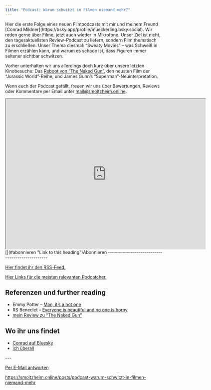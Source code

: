 ```yaml
---
title: "Podcast: Warum schwitzt in Filmen niemand mehr?"
---
```


<div class="trix-content">Hier die erste Folge eines neuen Filmpodcasts mit mir und meinem Freund [Conrad Mildner](https://bsky.app/profile/mueckerling.bsky.social). Wir reden gerne über Filme, jetzt auch wieder in Mikrofone. Unser Ziel ist nicht, den tagesaktuellsten Review-Podcast zu liefern, sondern Film thematisch zu erschließen. Unser Thema diesmal: “Sweaty Movies” – was Schweiß in Filmen erzählen kann, und warum es schade ist, dass Figuren immer seltener sichtbar schwitzen.

Vorher unterhalten wir uns allerdings doch kurz über unsere letzten Kinobesuche: Das [Reboot von “The Naked Gun”](https://smoitzheim.online/posts/the-naked-gun-ist-der-dummste-film-des-jahres-als-kompliment-gemeint), den neusten Film der “Jurassic World”-Reihe, und James Gunn’s “Superman”-Neuinterpretation.

Wenn euch der Podcast gefällt, freuen wir uns über Bewertungen, Reviews oder Kommentare per Email unter <mail@smoitzheim.online>.

<div><iframe allowfullscreen="true" autoplay="false" disablekbcontrols="false" enableiframeapi="false" endtime="0" height="480" ivloadpolicy="0" loop="false" modestbranding="false" origin="" playlist="" src="https://www.youtube.com/embed/DlkWC7xWo5U?rel=1" width="640"></iframe></div>[](#abonnieren "Link to this heading")Abonnieren
------------------------------------------------

[Hier findet ihr den RSS-Feed.](https://feed.smoitzheim.online/pods/filmcarsten.xml)

[Hier Links für die meisten relevanten Podcatcher.](https://pod.link/1839223228?view=apps&sort=popularity)

[](#referenzen-und-further-reading "Link to this heading")Referenzen und further reading
----------------------------------------------------------------------------------------

- Emmy Potter – [Man, it’s a hot one](https://emmylanepotter.substack.com/p/man-its-a-hot-one)
- RS Benedict – [Everyone is beautiful and no one is horny](https://bloodknife.com/everyone-beautiful-no-one-horny/)
- [mein Review zu “The Naked Gun”](https://smoitzheim.online/posts/the-naked-gun-ist-der-dummste-film-des-jahres-als-kompliment-gemeint)

[](#wo-ihr-uns-findet "Link to this heading")Wo ihr uns findet
--------------------------------------------------------------

- [Conrad auf Bluesky](https://bsky.app/profile/mueckerling.bsky.social)
- [ich überall](https://smoitzheim.omg.lol)

</div>  
---

  
[Per E-Mail antworten](https://letterbird.co/smoitzheim?subject=Re%3A%20Podcast%3A%20Warum%20schwitzt%20in%20Filmen%20niemand%20mehr%3F)

https://smoitzheim.online/posts/podcast-warum-schwitzt-in-filmen-niemand-mehr